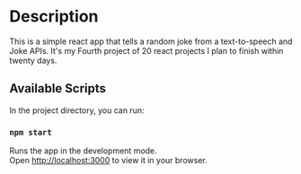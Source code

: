 # Description

This is a simple react app that tells a random joke from a text-to-speech and Joke APIs. It's my Fourth project of 20 react projects I plan to finish within twenty days.

## Available Scripts

In the project directory, you can run:

### `npm start`

Runs the app in the development mode.\
Open [http://localhost:3000](http://localhost:3000) to view it in your browser.
